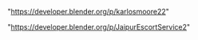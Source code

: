 "https://developer.blender.org/p/karlosmoore22"

 
"https://developer.blender.org/p/JaipurEscortService2"


 
